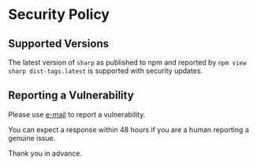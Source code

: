# Security Policy

## Supported Versions

The latest version of `sharp` as published to npm
and reported by `npm view sharp dist-tags.latest`
is supported with security updates.

## Reporting a Vulnerability

Please use
[e-mail](https://github.com/lovell/sharp/blob/main/package.json#L5)
to report a vulnerability.

You can expect a response within 48 hours
if you are a human reporting a genuine issue.

Thank you in advance.
